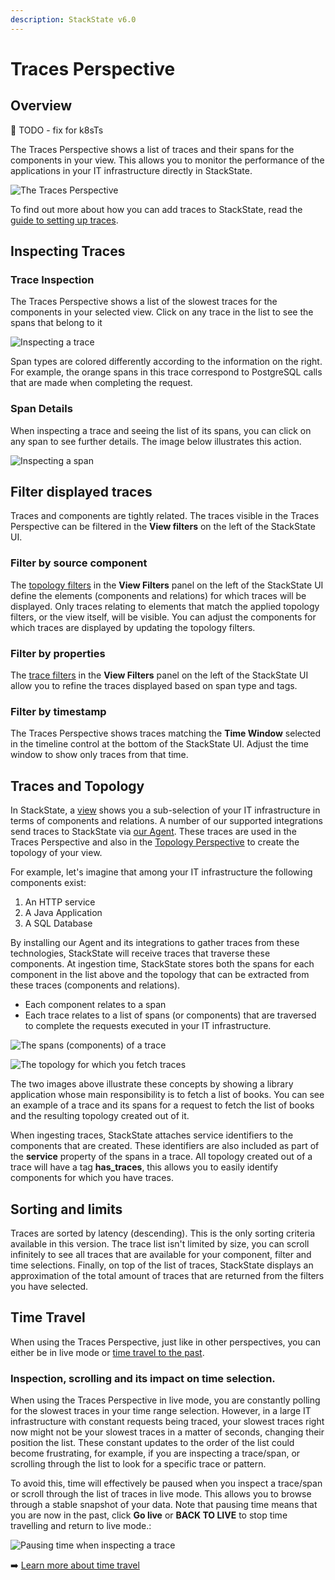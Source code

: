 ```yaml
---
description: StackState v6.0
---
```


# Traces Perspective

## Overview

🚧 TODO - fix for k8sTs

The Traces Perspective shows a list of traces and their spans for the components in your view. This allows you to monitor the performance of the applications in your IT infrastructure directly in StackState.

![The Traces Perspective](../../../.gitbook/assets/v51_traces-perspective.png)

To find out more about how you can add traces to StackState, read the [guide to setting up traces](../../../configure/traces/set-up-traces.md).

## Inspecting Traces

### Trace Inspection

The Traces Perspective shows a list of the slowest traces for the components in your selected view. Click on any trace in the list to see the spans that belong to it

![Inspecting a trace](../../../.gitbook/assets/v51_trace-inspection.png)

Span types are colored differently according to the information on the right. For example, the orange spans in this trace correspond to PostgreSQL calls that are made when completing the request.

### Span Details

When inspecting a trace and seeing the list of its spans, you can click on any span to see further details. The image below illustrates this action.

![Inspecting a span](../../../.gitbook/assets/v51_span-details.png)

## Filter displayed traces

Traces and components are tightly related. The traces visible in the Traces Perspective can be filtered in the **View filters** on the left of the StackState UI.

### Filter by source component

The [topology filters](../filters.md#filter-topology) in the **View Filters** panel on the left of the StackState UI define the elements \(components and relations\) for which traces will be displayed. Only traces relating to elements that match the applied topology filters, or the view itself, will be visible. You can adjust the components for which traces are displayed by updating the topology filters.

### Filter by properties

The [trace filters](../filters.md#filter-traces) in the **View Filters** panel on the left of the StackState UI allow you to refine the traces displayed based on span type and tags.

### Filter by timestamp

The Traces Perspective shows traces matching the **Time Window** selected in the timeline control at the bottom of the StackState UI. Adjust the time window to show only traces from that time.

## Traces and Topology

In StackState, a [view](../views/about_views.md) shows you a sub-selection of your IT infrastructure in terms of components and relations. A number of our supported integrations send traces to StackState via [our Agent](../../../configure/traces/set-up-traces.md). These traces are used in the Traces Perspective and also in the [Topology Perspective](topology-perspective.md) to create the topology of your view.

For example, let's imagine that among your IT infrastructure the following components exist:

1. An HTTP service
2. A Java Application
3. A SQL Database

By installing our Agent and its integrations to gather traces from these technologies, StackState will receive traces that traverse these components. At ingestion time, StackState stores both the spans for each component in the list above and the topology that can be extracted from these traces \(components and relations\).

* Each component relates to a span
* Each trace relates to a list of spans \(or components\) that are traversed to complete the requests executed in your IT infrastructure.

![The spans \(components\) of a trace](../../../.gitbook/assets/v51_traces.png)

![The topology for which you fetch traces](../../../.gitbook/assets/v51_topology-traces.png)

The two images above illustrate these concepts by showing a library application whose main responsibility is to fetch a list of books. You can see an example of a trace and its spans for a request to fetch the list of books and the resulting topology created out of it.

When ingesting traces, StackState attaches service identifiers to the components that are created. These identifiers are also included as part of the **service** property of the spans in a trace. All topology created out of a trace will have a tag **has\_traces**, this allows you to easily identify components for which you have traces.

## Sorting and limits

Traces are sorted by latency \(descending\). This is the only sorting criteria available in this version. The trace list isn't limited by size, you can scroll infinitely to see all traces that are available for your component, filter and time selections. Finally, on top of the list of traces, StackState displays an approximation of the total amount of traces that are returned from the filters you have selected.

## Time Travel

When using the Traces Perspective, just like in other perspectives, you can either be in live mode or [time travel to the past](../timeline-time-travel.md#time-travel).

### Inspection, scrolling and its impact on time selection.

When using the Traces Perspective in live mode, you are constantly polling for the slowest traces in your time range selection. However, in a large IT infrastructure with constant requests being traced, your slowest traces right now might not be your slowest traces in a matter of seconds, changing their position the list. These constant updates to the order of the list could become frustrating, for example, if you are inspecting a trace/span, or scrolling through the list to look for a specific trace or pattern.

To avoid this, time will effectively be paused when you inspect a trace/span or scroll through the list of traces in live mode. This allows you to browse through a stable snapshot of your data. Note that pausing time means that you are now in the past, click **Go live** or **BACK TO LIVE** to stop time travelling and return to live mode.:

![Pausing time when inspecting a trace](../../../.gitbook/assets/v51_trace-inspection.png)

➡️ [Learn more about time travel](../timeline-time-travel.md#time-travel)

